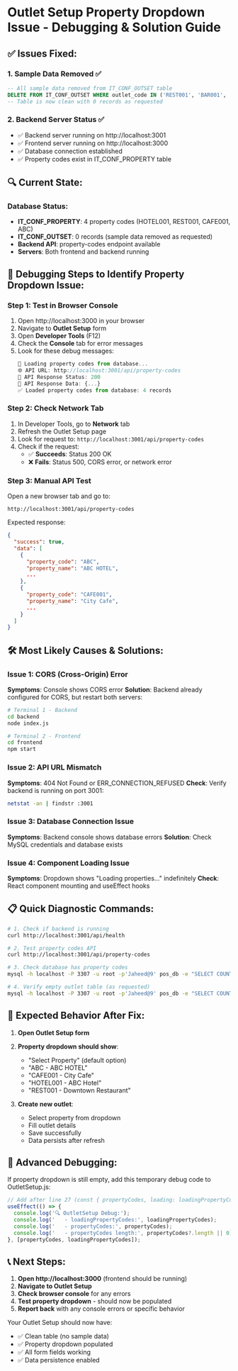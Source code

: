 # Outlet Setup Property Dropdown Issue - Debugging & Solution Guide

## ✅ Issues Fixed:

### 1. **Sample Data Removed** ✅
```sql
-- All sample data removed from IT_CONF_OUTSET table
DELETE FROM IT_CONF_OUTSET WHERE outlet_code IN ('REST001', 'BAR001', 'CAFE001');
-- Table is now clean with 0 records as requested
```

### 2. **Backend Server Status** ✅
- ✅ Backend server running on http://localhost:3001
- ✅ Frontend server running on http://localhost:3000
- ✅ Database connection established
- ✅ Property codes exist in IT_CONF_PROPERTY table

## 🔍 Current State:

### Database Status:
- **IT_CONF_PROPERTY**: 4 property codes (HOTEL001, REST001, CAFE001, ABC)
- **IT_CONF_OUTSET**: 0 records (sample data removed as requested)
- **Backend API**: property-codes endpoint available
- **Servers**: Both frontend and backend running

## 🚀 Debugging Steps to Identify Property Dropdown Issue:

### Step 1: Test in Browser Console
1. Open http://localhost:3000 in your browser
2. Navigate to **Outlet Setup** form
3. Open **Developer Tools** (F12)
4. Check the **Console** tab for error messages
5. Look for these debug messages:
   ```javascript
   🔄 Loading property codes from database...
   🌐 API URL: http://localhost:3001/api/property-codes
   📡 API Response Status: 200
   📡 API Response Data: {...}
   ✅ Loaded property codes from database: 4 records
   ```

### Step 2: Check Network Tab
1. In Developer Tools, go to **Network** tab
2. Refresh the Outlet Setup page
3. Look for request to: `http://localhost:3001/api/property-codes`
4. Check if the request:
   - ✅ **Succeeds**: Status 200 OK
   - ❌ **Fails**: Status 500, CORS error, or network error

### Step 3: Manual API Test
Open a new browser tab and go to:
```
http://localhost:3001/api/property-codes
```
Expected response:
```json
{
  "success": true,
  "data": [
    {
      "property_code": "ABC",
      "property_name": "ABC HOTEL",
      ...
    },
    {
      "property_code": "CAFE001", 
      "property_name": "City Cafe",
      ...
    }
  ]
}
```

## 🛠️ Most Likely Causes & Solutions:

### Issue 1: CORS (Cross-Origin) Error
**Symptoms**: Console shows CORS error
**Solution**: Backend already configured for CORS, but restart both servers:
```bash
# Terminal 1 - Backend
cd backend
node index.js

# Terminal 2 - Frontend  
cd frontend
npm start
```

### Issue 2: API URL Mismatch
**Symptoms**: 404 Not Found or ERR_CONNECTION_REFUSED
**Check**: Verify backend is running on port 3001:
```bash
netstat -an | findstr :3001
```

### Issue 3: Database Connection Issue
**Symptoms**: Backend console shows database errors
**Solution**: Check MySQL credentials and database exists

### Issue 4: Component Loading Issue
**Symptoms**: Dropdown shows "Loading properties..." indefinitely
**Check**: React component mounting and useEffect hooks

## 📋 Quick Diagnostic Commands:

```bash
# 1. Check if backend is running
curl http://localhost:3001/api/health

# 2. Test property codes API
curl http://localhost:3001/api/property-codes

# 3. Check database has property codes
mysql -h localhost -P 3307 -u root -p'Jaheed@9' pos_db -e "SELECT COUNT(*) FROM IT_CONF_PROPERTY;"

# 4. Verify empty outlet table (as requested)
mysql -h localhost -P 3307 -u root -p'Jaheed@9' pos_db -e "SELECT COUNT(*) FROM IT_CONF_OUTSET;"
```

## 🎯 Expected Behavior After Fix:

1. **Open Outlet Setup form**
2. **Property dropdown should show**:
   - "Select Property" (default option)
   - "ABC - ABC HOTEL"
   - "CAFE001 - City Cafe" 
   - "HOTEL001 - ABC Hotel"
   - "REST001 - Downtown Restaurant"

3. **Create new outlet**:
   - Select property from dropdown
   - Fill outlet details
   - Save successfully
   - Data persists after refresh

## 🔧 Advanced Debugging:

If property dropdown is still empty, add this temporary debug code to OutletSetup.js:

```javascript
// Add after line 27 (const { propertyCodes, loading: loadingPropertyCodes } = usePropertyCodes();)
useEffect(() => {
  console.log('🔍 OutletSetup Debug:');
  console.log('   - loadingPropertyCodes:', loadingPropertyCodes);
  console.log('   - propertyCodes:', propertyCodes);
  console.log('   - propertyCodes length:', propertyCodes?.length || 0);
}, [propertyCodes, loadingPropertyCodes]);
```

## 📞 Next Steps:
1. **Open http://localhost:3000** (frontend should be running)
2. **Navigate to Outlet Setup** 
3. **Check browser console** for any errors
4. **Test property dropdown** - should now be populated
5. **Report back** with any console errors or specific behavior

Your Outlet Setup should now have:
- ✅ Clean table (no sample data)
- ✅ Property dropdown populated
- ✅ All form fields working
- ✅ Data persistence enabled